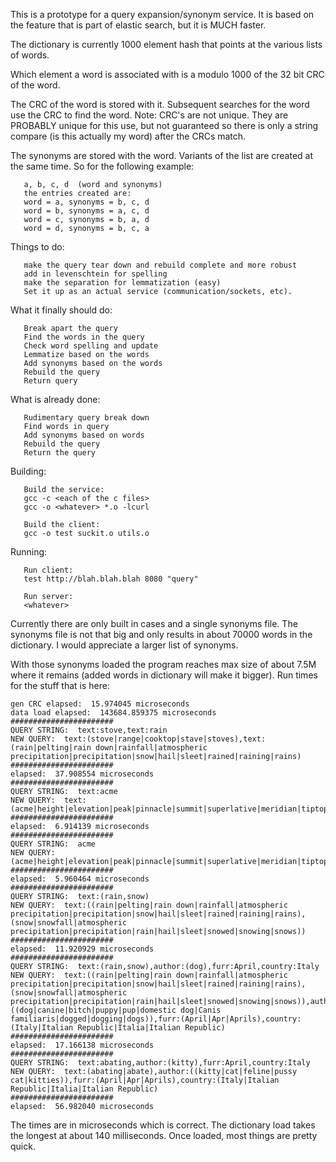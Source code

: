 This is a prototype for a query expansion/synonym service.
It is based on the feature that is part of elastic search, but it
is MUCH faster.

The dictionary is currently 1000 element hash that points at the various
lists of words.

Which element a word is associated with is a modulo 1000 of the 32 bit
CRC of the word.

The CRC of the word is stored with it.  Subsequent searches for the word
use the CRC to find the word.  Note:  CRC's are not unique.  They are
PROBABLY unique for this use, but not guaranteed so there is only a
string compare (is this actually my word) after the CRCs match.

The synonyms are stored with the word.  Variants of the list are created
at the same time.  So for the following example:
```
   a, b, c, d  (word and synonyms)
   the entries created are:
   word = a, synonyms = b, c, d
   word = b, synonyms = a, c, d
   word = c, synonyms = b, a, d
   word = d, synonyms = b, c, a
```

Things to do:
```
   make the query tear down and rebuild complete and more robust
   add in levenschtein for spelling
   make the separation for lemmatization (easy)
   Set it up as an actual service (communication/sockets, etc).
```

What it finally should do:
```
   Break apart the query
   Find the words in the query
   Check word spelling and update
   Lemmatize based on the words
   Add synonyms based on the words
   Rebuild the query
   Return query
```

What is already done:
```
   Rudimentary query break down
   Find words in query
   Add synonyms based on words
   Rebuild the query
   Return the query
```

Building:
```
   Build the service:
   gcc -c <each of the c files>
   gcc -o <whatever> *.o -lcurl

   Build the client:
   gcc -o test suckit.o utils.o
```

Running:
```
   Run client:
   test http://blah.blah.blah 8080 "query"

   Run server:
   <whatever>
```

Currently there are only built in cases and a single synonyms file.  The 
synonyms file is not that big and only results in about 70000 words in the
dictionary.  I would appreciate a larger list of synonyms.

With those synonyms loaded the program reaches max size of about 7.5M where 
it remains (added words in dictionary will make it bigger).  Run times for 
the stuff that is here:
```
gen CRC elapsed:  15.974045 microseconds
data load elapsed:  143684.859375 microseconds
#######################
QUERY STRING:  text:stove,text:rain
NEW QUERY:  text:(stove|range|cooktop|stave|stoves),text:(rain|pelting|rain down|rainfall|atmospheric precipitation|precipitation|snow|hail|sleet|rained|raining|rains)
#######################
elapsed:  37.908554 microseconds
#######################
QUERY STRING:  text:acme
NEW QUERY:  text:(acme|height|elevation|peak|pinnacle|summit|superlative|meridian|tiptop|top)
#######################
elapsed:  6.914139 microseconds
#######################
QUERY STRING:  acme
NEW QUERY:  (acme|height|elevation|peak|pinnacle|summit|superlative|meridian|tiptop|top)
#######################
elapsed:  5.960464 microseconds
#######################
QUERY STRING:  text:(rain,snow)
NEW QUERY:  text:((rain|pelting|rain down|rainfall|atmospheric precipitation|precipitation|snow|hail|sleet|rained|raining|rains),(snow|snowfall|atmospheric precipitation|precipitation|rain|hail|sleet|snowed|snowing|snows))
#######################
elapsed:  11.920929 microseconds
#######################
QUERY STRING:  text:(rain,snow),author:(dog),furr:April,country:Italy
NEW QUERY:  text:((rain|pelting|rain down|rainfall|atmospheric precipitation|precipitation|snow|hail|sleet|rained|raining|rains),(snow|snowfall|atmospheric precipitation|precipitation|rain|hail|sleet|snowed|snowing|snows)),author:((dog|canine|bitch|puppy|pup|domestic dog|Canis familiaris|dogged|dogging|dogs)),furr:(April|Apr|Aprils),country:(Italy|Italian Republic|Italia|Italian Republic)
#######################
elapsed:  17.166138 microseconds
#######################
QUERY STRING:  text:abating,author:(kitty),furr:April,country:Italy
NEW QUERY:  text:(abating|abate),author:((kitty|cat|feline|pussy cat|kitties)),furr:(April|Apr|Aprils),country:(Italy|Italian Republic|Italia|Italian Republic)
#######################
elapsed:  56.982040 microseconds
```

The times are in microseconds which is correct.  The dictionary load takes the
longest at about 140 milliseconds.  Once loaded, most things are pretty quick.
